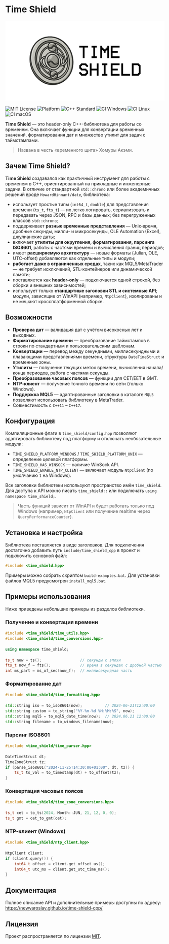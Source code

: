 # Time Shield

<img src="docs/logo-1280x640.png" alt="Логотип" width="600"/>

![MIT License](https://img.shields.io/badge/license-MIT-green.svg)
![Platform](https://img.shields.io/badge/platform-Windows%20%7C%20Linux%20%7C%20MQL5-blue)
![C++ Standard](https://img.shields.io/badge/C++-11--17-orange)
![CI Windows](https://img.shields.io/github/actions/workflow/status/newyaroslav/time-shield-cpp/ci.yml?branch=main&label=Windows&logo=windows)
![CI Linux](https://img.shields.io/github/actions/workflow/status/newyaroslav/time-shield-cpp/ci.yml?branch=main&label=Linux&logo=linux)
![CI macOS](https://img.shields.io/github/actions/workflow/status/newyaroslav/time-shield-cpp/ci.yml?branch=main&label=macOS&logo=apple)

**Time Shield** — это header-only C++-библиотека для работы со временем. Она включает функции для конвертации временных значений, форматирования дат и множество утилит для задач с таймстампами.
> Названа в честь «временного щита» Хомуры Акэми.

## Зачем Time Shield?

**Time Shield** создавался как практичный инструмент для работы с временем в C++, ориентированный на прикладные и инженерные задачи. В отличие от стандартной `std::chrono` или более академичных решений вроде `HowardHinnant/date`, библиотека:

- использует простые типы (`int64_t`, `double`) для представления времени (`ts_t`, `fts_t`) — их легко логировать, сериализовать и передавать через JSON, RPC и базы данных; без перегруженных классов `std::chrono`;
- поддерживает **разные временные представления** — Unix‑время, дробные секунды, милли- и микросекунды, OLE Automation (Excel), джулианские даты;
- включает **утилиты для округления, форматирования, парсинга ISO8601**, работы с частями времени и вычисления границ периодов;
- имеет **расширяемую архитектуру** — новые форматы (Julian, OLE, UTC-offset) добавляются как отдельные типы и модули;
- **работает даже в ограниченных средах**, таких как MQL5/MetaTrader — не требует исключений, STL-контейнеров или динамической памяти;
- поставляется как **header-only** — подключается одной строкой, без сборки и внешних зависимостей;
- использует только **стандартные заголовки STL и системные API**; модули, зависящие от WinAPI (например, `NtpClient`), изолированы и не мешают кроссплатформенной сборке.

## Возможности

- **Проверка дат** — валидация дат с учётом високосных лет и выходных.
- **Форматирование времени** — преобразование таймстампов в строки по стандартным и пользовательским шаблонам.
- **Конвертации** — перевод между секундными, миллисекундными и плавающими представлениями времени, структуры `DateTimeStruct` и временные зоны.
- **Утилиты** — получение текущих меток времени, вычисления начала/конца периодов, работа с частями секунды.
- **Преобразование часовых поясов** — функции для CET/EET в GMT.
- **NTP‑клиент** — получение точного времени по сети (только Windows).
- **Поддержка MQL5** — адаптированные заголовки в каталоге `MQL5` позволяют использовать библиотеку в MetaTrader.
- Совместимость с `C++11` – `C++17`.

## Конфигурация

Компиляционные флаги в `time_shield/config.hpp` позволяют адаптировать библиотеку под платформу и отключать необязательные модули:

- `TIME_SHIELD_PLATFORM_WINDOWS` / `TIME_SHIELD_PLATFORM_UNIX` — определение целевой платформы.
- `TIME_SHIELD_HAS_WINSOCK` — наличие WinSock API.
- `TIME_SHIELD_ENABLE_NTP_CLIENT` — включает модуль `NtpClient` (по умолчанию `1` на Windows).

Все заголовки библиотеки используют пространство имён `time_shield`. Для доступа к API можно писать `time_shield::` или подключать `using namespace time_shield;`.

> Часть функций зависит от WinAPI и будет работать только под Windows (например, `NtpClient` или получение realtime через `QueryPerformanceCounter`).

## Установка и настройка

Библиотека поставляется в виде заголовков. Для подключения достаточно добавить путь `include/time_shield_cpp` в проект и подключить основной файл:

```cpp
#include <time_shield.hpp>
```

Примеры можно собрать скриптом `build-examples.bat`. Для установки файлов MQL5 предусмотрен `install_mql5.bat`.

## Примеры использования

Ниже приведены небольшие примеры из разделов библиотеки.

### Получение и конвертация времени

```cpp
#include <time_shield/time_utils.hpp>
#include <time_shield/time_conversions.hpp>

using namespace time_shield;

ts_t now = ts();                 // секунды с эпохи
fts_t now_f = fts();             // время в секундах с дробной частью
int ms_part = ms_of_sec(now_f);  // миллисекундная часть
```

### Форматирование дат

```cpp
#include <time_shield/time_formatting.hpp>

std::string iso = to_iso8601(now);          // 2024-06-21T12:00:00
std::string custom = to_string("%Y-%m-%d %H:%M:%S", now);
std::string mql5 = to_mql5_date_time(now);  // 2024.06.21 12:00:00
std::string filename = to_windows_filename(now);
```

### Парсинг ISO8601

```cpp
#include <time_shield/time_parser.hpp>

DateTimeStruct dt;
TimeZoneStruct tz;
if (parse_iso8601("2024-11-25T14:30:00+01:00", dt, tz)) {
    ts_t ts_val = to_timestamp(dt) + to_offset(tz);
}
```

### Конвертация часовых поясов

```cpp
#include <time_shield/time_zone_conversions.hpp>

ts_t cet = to_ts(2024, Month::JUN, 21, 12, 0, 0);
ts_t gmt = cet_to_gmt(cet);
```

### NTP‑клиент (Windows)

```cpp
#include <time_shield/ntp_client.hpp>

NtpClient client;
if (client.query()) {
    int64_t offset = client.get_offset_us();
    int64_t utc_ms = client.get_utc_time_ms();
}
```

## Документация

Полное описание API и дополнительные примеры доступны по адресу: <https://newyaroslav.github.io/time-shield-cpp/>

## Лицензия

Проект распространяется по лицензии [MIT](LICENSE).

